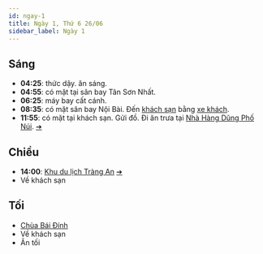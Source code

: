 ```yaml
---
id: ngay-1
title: Ngày 1, Thứ 6 26/06
sidebar_label: Ngày 1
---
```


## Sáng

- **04:25**: thức dậy. ăn sáng.
- **04:55**: có mặt tại sân bay Tân Sơn Nhất.
- **06:25**: máy bay cất cánh.
- **08:35**: có mặt sân bay Nội Bài. Đến [khách sạn](phu-luc#khách-sạn) bằng [xe khách](phu-luc#xe-khách).
- **11:55**: có mặt tại khách sạn. Gửi đồ. Đi ăn trưa tại [Nhà Hàng Dũng Phố Núi](https://goo.gl/maps/edGpFGgac88A5XEq8). [&#10132;](an-uong/de-com-chay)


## Chiều

- **14:00**: [Khu du lịch Tràng An](https://goo.gl/maps/LEKEBU3X1qwkxZHt5) [&#10132;](tham-quan/trang-an)
- Về khách sạn


## Tối

- [Chùa Bái Đính](https://goo.gl/maps/MYyjf22f8hMoe874A)
- Về khách sạn
- Ăn tối
